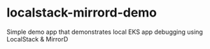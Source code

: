 # localstack-mirrord-demo
Simple demo app that demonstrates local EKS app debugging using LocalStack &amp; MirrorD
